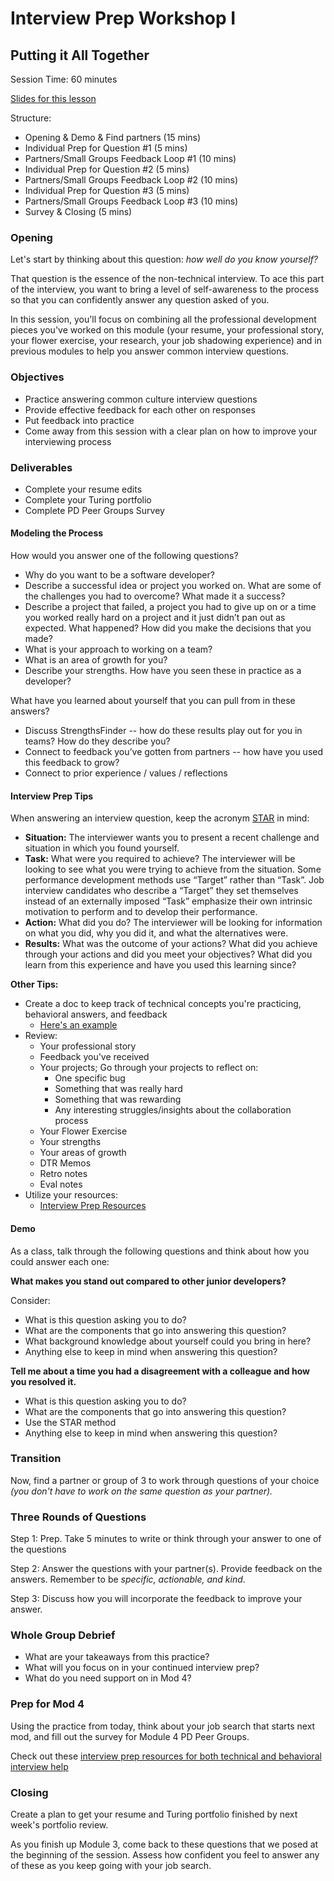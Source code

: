 # Interview Prep Workshop I
## Putting it All Together

Session Time: 60 minutes

[Slides for this lesson](https://docs.google.com/presentation/d/1ncfDn8PO3bRTwZbNPU01w0kbHGvofLjupUzYBQZ_IVI/edit?usp=sharing)

Structure:
* Opening & Demo & Find partners (15 mins)
* Individual Prep for Question #1 (5 mins)
* Partners/Small Groups Feedback Loop #1 (10 mins)
* Individual Prep for Question #2 (5 mins)
* Partners/Small Groups Feedback Loop #2 (10 mins)
* Individual Prep for Question #3 (5 mins)
* Partners/Small Groups Feedback Loop #3 (10 mins)
* Survey & Closing (5 mins)

### Opening
Let's start by thinking about this question: *how well do you know yourself?*

That question is the essence of the non-technical interview. To ace this part of the interview, you want to bring a level of self-awareness to the process so that you can confidently answer any question asked of you. 

In this session, you'll focus on combining all the professional development pieces you've worked on this module (your resume, your professional story, your flower exercise, your research, your job shadowing experience) and in previous modules to help you answer common interview questions. 

### Objectives
* Practice answering common culture interview questions
* Provide effective feedback for each other on responses
* Put feedback into practice
* Come away from this session with a clear plan on how to improve your interviewing process

### Deliverables
* Complete your resume edits
* Complete your Turing portfolio
* Complete PD Peer Groups Survey

#### Modeling the Process
How would you answer one of the following questions?

* Why do you want to be a software developer?
* Describe a successful idea or project you worked on. What are some of the challenges you had to overcome? What made it a success?
* Describe a project that failed, a project you had to give up on or a time you worked really hard on a project and it just didn’t pan out as expected. What happened? How did you make the decisions that you made?
* What is your approach to working on a team?
* What is an area of growth for you?
* Describe your strengths. How have you seen these in practice as a developer?

What have you learned about yourself that you can pull from in these answers?

* Discuss StrengthsFinder -- how do these results play out for you in teams? How do they describe you?
* Connect to feedback you’ve gotten from partners -- how have you used this feedback to grow?
* Connect to prior experience / values / reflections

#### Interview Prep Tips
When answering an interview question, keep the acronym [STAR](https://en.wikipedia.org/wiki/Situation,_task,_action,_result) in mind:

* **Situation:** The interviewer wants you to present a recent challenge and situation in which you found yourself.
* **Task:** What were you required to achieve? The interviewer will be looking to see what you were trying to achieve from the situation. Some performance development methods use “Target” rather than “Task”. Job interview candidates who describe a “Target” they set themselves instead of an externally imposed “Task” emphasize their own intrinsic motivation to perform and to develop their performance.
* **Action:** What did you do? The interviewer will be looking for information on what you did, why you did it, and what the alternatives were.
* **Results:** What was the outcome of your actions? What did you achieve through your actions and did you meet your objectives? What did you learn from this experience and have you used this learning since?

**Other Tips:**
* Create a doc to keep track of technical concepts you're practicing, behavioral answers, and feedback
  * [Here's an example](https://docs.google.com/spreadsheets/d/1z7XWfzXbJ8cesfworkSfWsW6dzKjbYG1WBnr5oe4Dck/edit?usp=sharing)
* Review:
  * Your professional story
  * Feedback you've received
  * Your projects; Go through your projects to reflect on:
    * One specific bug
    * Something that was really hard
    * Something that was rewarding
    * Any interesting struggles/insights about the collaboration process 
  * Your Flower Exercise
  * Your strengths
  * Your areas of growth
  * DTR Memos
  * Retro notes
  * Eval notes
* Utilize your resources:
  * [Interview Prep Resources](https://github.com/turingschool/career-development-curriculum/blob/master/module_four/interview_prep_resources.md)

#### Demo
As a class, talk through the following questions and think about how you could answer each one:

**What makes you stand out compared to other junior developers?**

Consider:
* What is this question asking you to do?
* What are the components that go into answering this question?
* What background knowledge about yourself could you bring in here?
* Anything else to keep in mind when answering this question?

**Tell me about a time you had a disagreement with a colleague and how you resolved it.**

* What is this question asking you to do?
* What are the components that go into answering this question?
* Use the STAR method
* Anything else to keep in mind when answering this question?

### Transition
Now, find a partner or group of 3 to work through questions of your choice *(you don't have to work on the same question as your partner).* 

### Three Rounds of Questions
Step 1: Prep. Take 5 minutes to write or think through your answer to one of the questions

Step 2: Answer the questions with your partner(s). Provide feedback on the answers. Remember to be *specific, actionable, and kind*. 

Step 3: Discuss how you will incorporate the feedback to improve your answer.

### Whole Group Debrief
* What are your takeaways from this practice?
* What will you focus on in your continued interview prep?
* What do you need support on in Mod 4?

### Prep for Mod 4
Using the practice from today, think about your job search that starts next mod, and fill out the survey for Module 4 PD Peer Groups.

Check out these [interview prep resources for both technical and behavioral interview help](https://github.com/turingschool/career-development-curriculum/blob/master/module_four/interview_prep_resources.md)

### Closing
Create a plan to get your resume and Turing portfolio finished by next week's portfolio review. 

As you finish up Module 3, come back to these questions that we posed at the beginning of the session. Assess how confident you feel to answer any of these as you keep going with your job search.
